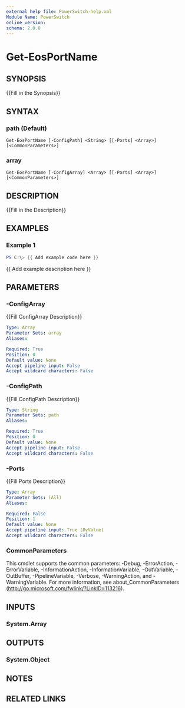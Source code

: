 ```yaml
---
external help file: PowerSwitch-help.xml
Module Name: PowerSwitch
online version:
schema: 2.0.0
---
```


# Get-EosPortName

## SYNOPSIS
{{Fill in the Synopsis}}

## SYNTAX

### path (Default)
```
Get-EosPortName [-ConfigPath] <String> [[-Ports] <Array>] [<CommonParameters>]
```

### array
```
Get-EosPortName [-ConfigArray] <Array> [[-Ports] <Array>] [<CommonParameters>]
```

## DESCRIPTION
{{Fill in the Description}}

## EXAMPLES

### Example 1
```powershell
PS C:\> {{ Add example code here }}
```

{{ Add example description here }}

## PARAMETERS

### -ConfigArray
{{Fill ConfigArray Description}}

```yaml
Type: Array
Parameter Sets: array
Aliases:

Required: True
Position: 0
Default value: None
Accept pipeline input: False
Accept wildcard characters: False
```

### -ConfigPath
{{Fill ConfigPath Description}}

```yaml
Type: String
Parameter Sets: path
Aliases:

Required: True
Position: 0
Default value: None
Accept pipeline input: False
Accept wildcard characters: False
```

### -Ports
{{Fill Ports Description}}

```yaml
Type: Array
Parameter Sets: (All)
Aliases:

Required: False
Position: 1
Default value: None
Accept pipeline input: True (ByValue)
Accept wildcard characters: False
```

### CommonParameters
This cmdlet supports the common parameters: -Debug, -ErrorAction, -ErrorVariable, -InformationAction, -InformationVariable, -OutVariable, -OutBuffer, -PipelineVariable, -Verbose, -WarningAction, and -WarningVariable. For more information, see about_CommonParameters (http://go.microsoft.com/fwlink/?LinkID=113216).

## INPUTS

### System.Array
## OUTPUTS

### System.Object
## NOTES

## RELATED LINKS
